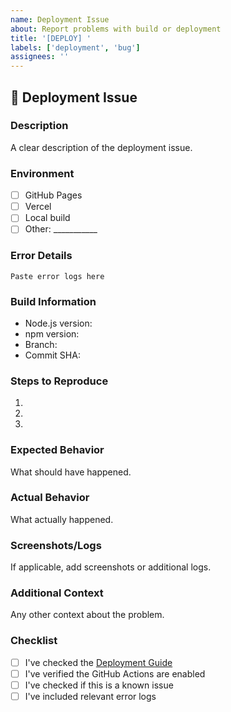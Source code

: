 ```yaml
---
name: Deployment Issue
about: Report problems with build or deployment
title: '[DEPLOY] '
labels: ['deployment', 'bug']
assignees: ''
---
```


## 🚨 Deployment Issue

### Description
A clear description of the deployment issue.

### Environment
- [ ] GitHub Pages
- [ ] Vercel
- [ ] Local build
- [ ] Other: ___________

### Error Details
```
Paste error logs here
```

### Build Information
- Node.js version: 
- npm version: 
- Branch: 
- Commit SHA: 

### Steps to Reproduce
1. 
2. 
3. 

### Expected Behavior
What should have happened.

### Actual Behavior
What actually happened.

### Screenshots/Logs
If applicable, add screenshots or additional logs.

### Additional Context
Any other context about the problem.

### Checklist
- [ ] I've checked the [Deployment Guide](../DEPLOYMENT.md)
- [ ] I've verified the GitHub Actions are enabled
- [ ] I've checked if this is a known issue
- [ ] I've included relevant error logs
